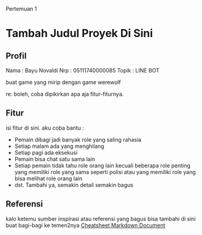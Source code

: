 Pertemuan 1
# Tambah Judul Proyek Di Sini

## Profil
Nama	: Bayu Novaldi
Nrp		: 05111740000085
Topik : LINE BOT

buat game yang mirip dengan game werewolf

re: boleh, coba dipikirkan apa aja fitur-fiturnya.

## Fitur
isi fitur di sini. aku coba bantu :
* Pemain dibagi jadi banyak role yang saling rahasia
* Setiap malam ada yang menghilang
* Setiap pagi ada eksekusi
* Pemain bisa chat satu sama lain
* Setiap pemain tidak tahu role orang lain kecuali beberapa role penting yang memiliki role yang sama seperti polisi atau yang memiliki   role yang bisa melihat role orang lain
* dst.
Tambahi ya, semakin detail semakin bagus

## Referensi
kalo ketemu sumber inspirasi atau referensi yang bagus bisa tambahi di sini buat bagi-bagi ke temen2nya
[Cheatsheet Markdown Document](https://github.com/adam-p/markdown-here/wiki/Markdown-Cheatsheet)

